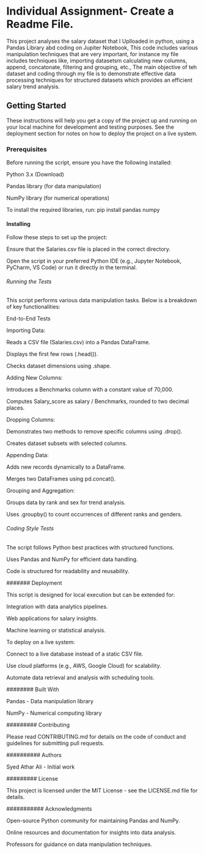 # Individual Assignment- Create a Readme File. 
This project analyses the salary dataset that I Uplloaded in python, using a Pandas Library abd coding on Jupiter Notebook, This code includes various manipulation techniques that are very important, for instance my file includes techniques like, importing datasetsm calculating new columns, append, concatonate, filtering and grouping, etc., The main objective of teh dataset and coding through my file is to demonstrate effective data processing techniques for structured datasets which provides an efficient salary trend analysis.

## Getting Started
These instructions will help you get a copy of the project up and running on your local machine for development and testing purposes. See the deployment section for notes on how to deploy the project on a live system.

### Prerequisites
Before running the script, ensure you have the following installed:

Python 3.x (Download)

Pandas library (for data manipulation)

NumPy library (for numerical operations)

To install the required libraries, run:
pip install pandas numpy

#### Installing
Follow these steps to set up the project:


Ensure that the Salaries.csv file is placed in the correct directory.

Open the script in your preferred Python IDE (e.g., Jupyter Notebook, PyCharm, VS Code) or run it directly in the terminal.

###### Running the Tests
This script performs various data manipulation tasks. Below is a breakdown of key functionalities:

End-to-End Tests

Importing Data:

Reads a CSV file (Salaries.csv) into a Pandas DataFrame.

Displays the first few rows (.head()).

Checks dataset dimensions using .shape.

Adding New Columns:

Introduces a Benchmarks column with a constant value of 70,000.

Computes Salary_score as salary / Benchmarks, rounded to two decimal places.

Dropping Columns:

Demonstrates two methods to remove specific columns using .drop().

Creates dataset subsets with selected columns.

Appending Data:

Adds new records dynamically to a DataFrame.

Merges two DataFrames using pd.concat().

Grouping and Aggregation:

Groups data by rank and sex for trend analysis.

Uses .groupby() to count occurrences of different ranks and genders.

###### Coding Style Tests

The script follows Python best practices with structured functions.

Uses Pandas and NumPy for efficient data handling.

Code is structured for readability and reusability.

####### Deployment

This script is designed for local execution but can be extended for:

Integration with data analytics pipelines.

Web applications for salary insights.

Machine learning or statistical analysis.

To deploy on a live system:

Connect to a live database instead of a static CSV file.

Use cloud platforms (e.g., AWS, Google Cloud) for scalability.

Automate data retrieval and analysis with scheduling tools.

######## Built With

Pandas - Data manipulation library

NumPy - Numerical computing library

######### Contributing

Please read CONTRIBUTING.md for details on the code of conduct and guidelines for submitting pull requests.


########## Authors

Syed Athar Ali - Initial work

######### License

This project is licensed under the MIT License - see the LICENSE.md file for details.

########### Acknowledgments

Open-source Python community for maintaining Pandas and NumPy.

Online resources and documentation for insights into data analysis.

Professors for guidance on data manipulation techniques.






